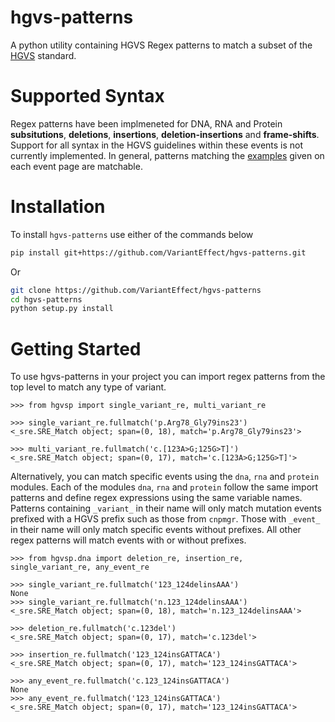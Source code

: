 # hgvs-patterns
A python utility containing HGVS Regex patterns to match a subset of the 
[HGVS](http://varnomen.hgvs.org/) standard. 

# Supported Syntax
Regex patterns have been implmeneted for DNA, RNA and Protein **subsitutions**, **deletions**, **insertions**, 
**deletion-insertions** and **frame-shifts**. Support for all syntax in the HGVS guidelines
within these events is not currently implemented. In general, patterns matching 
the [examples](http://varnomen.hgvs.org/recommendations/DNA/variant/substitution/) given on each
event page are matchable.

# Installation
To install `hgvs-patterns` use either of the commands below

```bash
pip install git+https://github.com/VariantEffect/hgvs-patterns.git
```

Or

```bash
git clone https://github.com/VariantEffect/hgvs-patterns
cd hgvs-patterns
python setup.py install
```

# Getting Started
To use hgvs-patterns in your project you can import regex patterns from
the top level to match any type of variant.

```
>>> from hgvsp import single_variant_re, multi_variant_re

>>> single_variant_re.fullmatch('p.Arg78_Gly79ins23')
<_sre.SRE_Match object; span=(0, 18), match='p.Arg78_Gly79ins23'>

>>> multi_variant_re.fullmatch('c.[123A>G;125G>T]')
<_sre.SRE_Match object; span=(0, 17), match='c.[123A>G;125G>T]'>
``` 

Alternatively, you can match specific events using the `dna`, `rna` and `protein`
modules. Each of the modules `dna`, `rna` and `protein` follow the same import patterns
and define regex expressions using the same variable names. Patterns containing
`_variant_` in their name will only match mutation events prefixed with a HGVS prefix such
as those from `cnpmgr`. Those with `_event_` in their name will only match specific
events without prefixes. All other regex patterns will match events with or without
prefixes.

```
>>> from hgvsp.dna import deletion_re, insertion_re, single_variant_re, any_event_re

>>> single_variant_re.fullmatch('123_124delinsAAA')
None
>>> single_variant_re.fullmatch('n.123_124delinsAAA')
<_sre.SRE_Match object; span=(0, 18), match='n.123_124delinsAAA'>

>>> deletion_re.fullmatch('c.123del')
<_sre.SRE_Match object; span=(0, 17), match='c.123del'>

>>> insertion_re.fullmatch('123_124insGATTACA')
<_sre.SRE_Match object; span=(0, 17), match='123_124insGATTACA'>

>>> any_event_re.fullmatch('c.123_124insGATTACA')
None
>>> any_event_re.fullmatch('123_124insGATTACA')
<_sre.SRE_Match object; span=(0, 17), match='123_124insGATTACA'>
``` 

